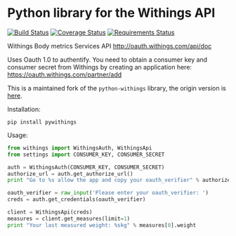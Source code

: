 # Python library for the Withings API

[![Build Status](https://travis-ci.org/orcasgit/python-withings.svg?branch=master)](https://travis-ci.org/orcasgit/python-withings) [![Coverage Status](https://coveralls.io/repos/orcasgit/python-withings/badge.png?branch=master)](https://coveralls.io/r/orcasgit/python-withings?branch=master) [![Requirements Status](https://requires.io/github/orcasgit/python-withings/requirements.svg?branch=requires-io-master)](https://requires.io/github/orcasgit/python-withings/requirements/?branch=requires-io-master)

Withings Body metrics Services API
<http://oauth.withings.com/api/doc>

Uses Oauth 1.0 to authentify. You need to obtain a consumer key
and consumer secret from Withings by creating an application
here: <https://oauth.withings.com/partner/add>

This is a maintained fork of the `python-withings` library, the origin version
is [here](https://github.com/maximebf/python-withings).

Installation:

    pip install pywithings

Usage:

``` python
from withings import WithingsAuth, WithingsApi
from settings import CONSUMER_KEY, CONSUMER_SECRET

auth = WithingsAuth(CONSUMER_KEY, CONSUMER_SECRET)
authorize_url = auth.get_authorize_url()
print "Go to %s allow the app and copy your oauth_verifier" % authorize_url

oauth_verifier = raw_input('Please enter your oauth_verifier: ')
creds = auth.get_credentials(oauth_verifier)

client = WithingsApi(creds)
measures = client.get_measures(limit=1)
print "Your last measured weight: %skg" % measures[0].weight
```
